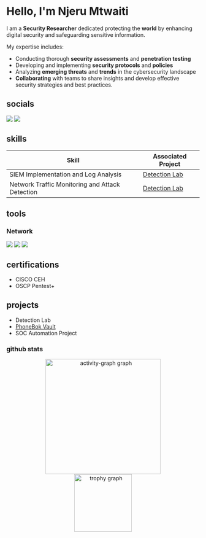 # Hello, I'm Njeru Mtwaiti 
I am a **Security Researcher** dedicated protecting the **world** by enhancing digital security and safeguarding sensitive information.

My expertise includes:
 - Conducting thorough **security assessments** and **penetration testing**
 - Developing and implementing **security protocols** and **policies**
 - Analyzing **emerging threats** and **trends** in the cybersecurity landscape
 - **Collaborating** with teams  to share insights and develop effective security strategies and best practices.

## socials
<a href="https://www.linkedin.com/in/njerumtwaiti/"><img src="https://img.shields.io/badge/-LinkedIn-0072b1?&style=for-the-badge&logo=linkedin&logoColor=white" /></a>
<a href="https://twiiter.com/bernardnjeru18"><img src="https://img.shields.io/badge/Twitter-1DA1F2?style=for-the-badge&logo=twitter&logoColor=white" /></a>

## skills
| Skill                                         | Associated Project         |
|-----------------------------------------------|----------------------------|
| SIEM Implementation and Log Analysis          | <a href="https://google.com">Detection Lab</a>|
| Network Traffic Monitoring and Attack Detection | <a href="https://google.com">Detection Lab</a>|


## tools
### Network
<div>
    <img src="https://img.shields.io/badge/-Wireshark-1679A7?&style=for-the-badge&logo=Wireshark&logoColor=white" />
    <img src="https://img.shields.io/badge/-Suricata-EF3B2D?&style=for-the-badge&logo=Suricata&logoColor=white" />
    <img src="https://img.shields.io/badge/-Zeek-777BB4?&style=for-the-badge&logo=Zeek&logoColor=white" />
</div>


## certifications

  - CISCO CEH
  - OSCP Pentest+



## projects
- Detection Lab
- [PhoneBok Vault](https://github.com/njeru-codes/PhoneBook-Vault)
- SOC Automation Project



### github stats
<div align="center">
  <img src="https://github-readme-activity-graph.vercel.app/graph?username=njeru-codes&radius=16&theme=react&area=true&order=5" height="300" alt="activity-graph graph"  />
</div>
<div align="center">
  <img src="https://github-profile-trophy.vercel.app?username=chotixity&theme=dracula&column=-1&row=1&margin-w=8&margin-h=8&no-bg=false&no-frame=false&order=4" height="150" alt="trophy graph"  />
</div>
 
  
